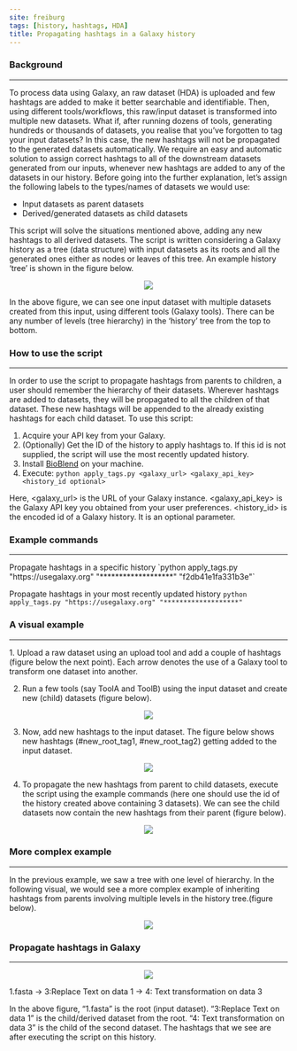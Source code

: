 ```yaml
---
site: freiburg
tags: [history, hashtags, HDA]
title: Propagating hashtags in a Galaxy history
---
```


### Background
<hr/>
To process data using Galaxy, an raw dataset (HDA) is uploaded and few hashtags are added to make it better searchable and identifiable. Then, using different tools/workflows, this raw/input dataset is transformed into multiple new datasets. What if, after running dozens of tools, generating hundreds or thousands of datasets, you realise that you’ve forgotten to tag your input datasets? In this case, the new hashtags will not be propagated to the generated datasets automatically. We require an easy and automatic solution to assign correct hashtags to all of the downstream datasets generated from our inputs, whenever new hashtags are added to any of the datasets in our history. Before going into the further explanation, let’s assign the following labels to the types/names of datasets we would use:

- Input datasets as parent datasets
- Derived/generated datasets as child datasets

This script will solve the situations mentioned above, adding any new hashtags to all derived datasets. The script is written considering a Galaxy history as a tree (data structure) with input datasets as its roots and all the generated ones either as nodes or leaves of this tree. An example history ‘tree’ is shown in the figure below.

<p align="center">
  <img src="https://user-images.githubusercontent.com/3022518/37175617-5382eec8-231a-11e8-98b2-d5988dce3bb4.png">
</p>
                                                                       
In the above figure, we can see one input dataset with multiple datasets created from this input, using different tools (Galaxy tools). There can be any number of levels (tree hierarchy) in the ‘history’ tree from the top to bottom.

### How to use the script
<hr/>
In order to use the script to propagate hashtags from parents to children, a user should remember the hierarchy of their datasets. Wherever hashtags are added to datasets, they will be propagated to all the children of that dataset.  These new hashtags will be appended to the already existing hashtags for each child dataset. To use this script:

1. Acquire your API key from your Galaxy.
2. (Optionally) Get the ID of the history to apply hashtags to. If this id is not supplied, the script will use the most recently updated history.
3. Install [BioBlend](https://bioblend.readthedocs.io/en/latest/#installation) on your machine.
4. Execute: 
`python apply_tags.py <galaxy_url> <galaxy_api_key> <history_id optional>`

Here, <galaxy_url> is the URL of your Galaxy instance. <galaxy_api_key> is the Galaxy API key you obtained from your user preferences. <history_id> is the encoded id of a Galaxy history. It is an optional parameter.

### Example commands
<hr/>
Propagate hashtags in a specific history
`python apply_tags.py "https://usegalaxy.org" "*******************" "f2db41e1fa331b3e"`

Propagate hashtags in your most recently updated history
`python apply_tags.py "https://usegalaxy.org" "*******************"`

### A visual example
<hr/>
1. Upload a raw dataset using an upload tool and add a couple of hashtags (figure below the next point). Each arrow denotes the use of a Galaxy tool to transform one dataset into another.

2. Run a few tools (say ToolA and ToolB) using the input dataset and create new (child) datasets (figure below).
<p align="center">
  <img src="https://user-images.githubusercontent.com/3022518/37175698-99004f90-231a-11e8-8e4d-79109518cd10.png">
</p>

3. Now, add new hashtags to the input dataset. The figure below shows new hashtags (#new_root_tag1, #new_root_tag2) getting added to the input dataset.
<p align="center">
  <img src="https://user-images.githubusercontent.com/3022518/37175716-a531b600-231a-11e8-8088-a41cf46404f9.png">
</p>

4. To propagate the new hashtags from parent to child datasets, execute the script using the example commands (here one should use the id of the history created above containing 3 datasets). We can see the child datasets now contain the new hashtags from their parent (figure below).
<p align="center">
  <img src="https://user-images.githubusercontent.com/3022518/37175722-ab5794e6-231a-11e8-976b-2598eaadd9ce.png">
</p>

### More complex example
<hr/>
In the previous example, we saw a tree with one level of hierarchy. In the following visual, we would see a more complex example of inheriting hashtags from parents involving multiple levels in the history tree.(figure below).
<p align="center">
  <img src="https://user-images.githubusercontent.com/3022518/37175736-b52df492-231a-11e8-9524-542208135533.png">
</p>

### Propagate hashtags in Galaxy
<hr/>
<p align="center">
  <img src="https://user-images.githubusercontent.com/3022518/37175741-bb172a40-231a-11e8-835c-50166b6f11e3.png">
</p>                                                                   
1.fasta &rarr; 3:Replace Text on data 1 &rarr; 4: Text transformation on data 3

In the above figure, “1.fasta” is the root (input dataset). “3:Replace Text on data 1” is the child/derived dataset from the root. “4: Text transformation on data 3” is the child of the second dataset. The hashtags that we see are after executing the script on this history.

